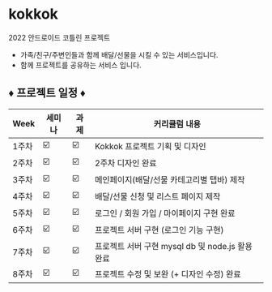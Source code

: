 # kokkok
2022 안드로이드 코틀린 프로젝트

- 가족/친구/주변인들과 함께 배달/선물을 시킬 수 있는 서비스입니다. 
- 함께 프로젝트를 공유하는 서비스 입니다. 

#### 

##  ♦ 프로젝트 일정 ♦

| Week | 세미나 | 과제 |커리큘럼 내용 |
| ------ | -- | -- |----------- |
| 1주차 | ☑️ | ☑️ | Kokkok 프로젝트 기획 및 디자인 |
| 2주차 | ☑️ | ☑️ | 2주차 디자인 완료 |
| 3주차 | ☑️ | ☑️ | 메인페이지(배달/선물 카테고리별 탭바) 제작 |
| 4주차 | ☑️ | ☑️ | 배달/선물 신청 및 리스트 페이지 제작 |
| 5주차| ☑️ | ☑️ | 로그인 / 회원 가입 / 마이페이지 구현 완료 |
| 6주차| ☑️ | ☑️ | 프로젝트 서버 구현 (로그인 기능 구현)   |
| 7주차 | ☑️ | ☑️ | 프로젝트 서버 구현 mysql db 및 node.js 활용 완료  |
| 8주차 | ☑️ | ☑️ | 프로젝트 수정 및 보완 (+ 디자인 수정) 완료 |
